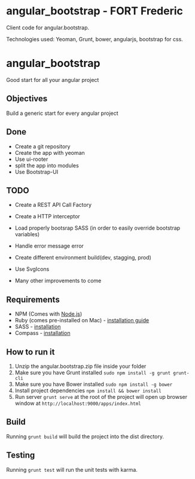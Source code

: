 # angular_bootstrap - FORT Frederic

Client code for angular.bootstrap.

Technologies used: Yeoman, Grunt, bower, angularjs, bootstrap for css.

# angular_bootstrap
Good start for all your angular project 

Objectives
-------

Build a generic start for every angular project 


Done
-------

* Create a git repository
* Create the app with yeoman 
* Use ui-rooter
* split the app into modules
* Use Bootstrap-UI

TODO
-------

* Create a REST API Call Factory
* Create a HTTP interceptor
* Load properly bootsrap SASS (in order to easily override bootstrap variables)
* Handle error message error
* Create different environment build(dev, stagging, prod)
* Use SvgIcons 

* Many other improvements to come

## Requirements

- NPM (Comes with [Node.js](http://nodejs.org/))
- Ruby (comes pre-installed on Mac) - [installation guide](https://www.ruby-lang.org/en/installation/)
- SASS - [installation](http://sass-lang.com/install)
- Compass - [installation](http://compass-style.org/install/)

## How to run it
1. Unzip the angular.bootstrap.zip file inside your folder
1. Make sure you have Grunt installed `sudo npm install -g grunt grunt-cli`
2. Make sure you have Bower installed `sudo npm install -g bower`
3. Install project dependencies `npm install && bower install`
6. Run server `grunt serve` at the root of the project will open up browser window at `http://localhost:9000/apps/index.html`

## Build
Running `grunt build` will build the project into the dist directory.

## Testing

Running `grunt test` will run the unit tests with karma.
